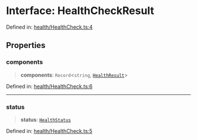 # Interface: HealthCheckResult

Defined in: [health/HealthCheck.ts:4](https://github.com/actuatorjs/actuatorjs/blob/f0209262f8c8f84a7a32273f89c4339c3ebcee84/src/health/HealthCheck.ts#L4)

## Properties

### components

> **components**: `Record`\<`string`, [`HealthResult`](HealthResult.md)\>

Defined in: [health/HealthCheck.ts:6](https://github.com/actuatorjs/actuatorjs/blob/f0209262f8c8f84a7a32273f89c4339c3ebcee84/src/health/HealthCheck.ts#L6)

***

### status

> **status**: [`HealthStatus`](../type-aliases/HealthStatus.md)

Defined in: [health/HealthCheck.ts:5](https://github.com/actuatorjs/actuatorjs/blob/f0209262f8c8f84a7a32273f89c4339c3ebcee84/src/health/HealthCheck.ts#L5)
